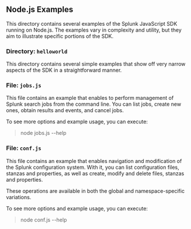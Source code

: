 ## Node.js Examples

This directory contains several examples of the Splunk JavaScript SDK running
on Node.js. The examples vary in complexity and utility, but they aim to illustrate
specific portions of the SDK.

### Directory: `helloworld`

This directory contains several simple examples that show off very narrow aspects
of the SDK in a straightforward manner.

### File: `jobs.js`

This file contains an example that enables to perform management of Splunk search
jobs from the command line. You can list jobs, create new ones, obtain results and
events, and cancel jobs.

To see more options and example usage, you can execute:
> node jobs.js --help

### File: `conf.js`

This file contains an example that enables navigation and modification of the Splunk
configuration system. With it, you can list configuration files, stanzas and properties,
as well as create, modify and delete files, stanzas and properties.

These operations are available in both the global and namespace-specific variations.

To see more options and example usage, you can execute:
> node conf.js --help